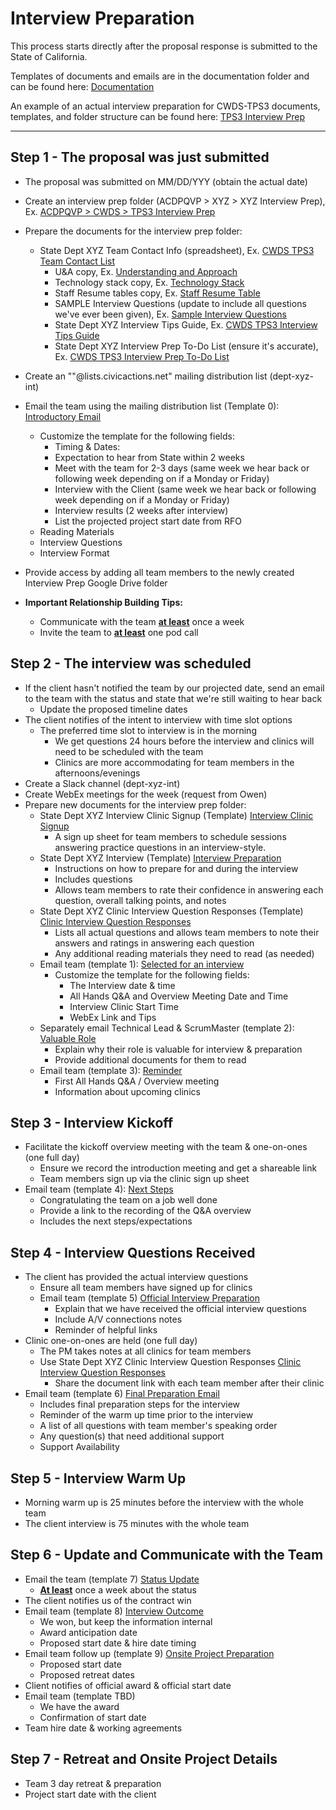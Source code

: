 # Interview Preparation

This process starts directly after the proposal response is submitted to the State of California.

Templates of documents and emails are in the documentation folder and can be found here: [Documentation](https://drive.google.com/drive/u/0/folders/0B3AWLsJ2aaPYY2VKRVZXUTZlc00)

An example of an actual interview preparation for CWDS-TPS3 documents, templates, and folder structure can be found here: [TPS3 Interview Prep](https://drive.google.com/drive/u/0/folders/0ByMs0asyk4PpSi1FRHlwUkc0cjg)

* * *

## Step 1 - The proposal was just submitted

*   The proposal was submitted on MM/DD/YYY (obtain the actual date)
*   Create an interview prep folder (ACDPQVP > XYZ > XYZ Interview Prep), Ex. [ACDPQVP > CWDS > TPS3 Interview Prep](https://drive.google.com/drive/u/0/folders/0ByMs0asyk4PpSi1FRHlwUkc0cjg)
*   Prepare the documents for the interview prep folder:
    *   State Dept XYZ Team Contact Info (spreadsheet), Ex. [CWDS TPS3 Team Contact List](https://docs.google.com/a/civicactions.net/spreadsheets/d/1osERhXHsibcPrhdgQYFBBj--bVF5IaT7mldaCIJ5fyM/edit?usp=sharing)
        *   U&A copy, Ex. [Understanding and Approach](https://drive.google.com/a/civicactions.net/file/d/0B0bUEywUIyjER2liMGNPbGdpdkU/view?usp=sharing)
        *   Technology stack copy, Ex. [Technology Stack](https://drive.google.com/a/civicactions.net/file/d/0B0bUEywUIyjEVVNGSzJ5dmF5SDg/view?usp=sharing)
        *   Staff Resume tables copy, Ex. [Staff Resume Table](https://drive.google.com/a/civicactions.net/file/d/0B0bUEywUIyjEX0RFVHR0dXZPNTQ/view?usp=sharing)
        *   SAMPLE Interview Questions (update to include all questions we've ever been given), Ex. [Sample Interview Questions](https://docs.google.com/a/civicactions.net/document/d/1x8Q3G9sY6WlK8CMYOZvxiglKhr5VZ6Wk7og3wHb9kH4/edit?usp=sharing)
        *   State Dept XYZ Interview Tips Guide, Ex. [CWDS TPS3 Interview Tips Guide](https://docs.google.com/a/civicactions.net/document/d/1RuCHBnQ4R4VUWiqGyb4JN-r_xHHrhBy8rztmN9T05Kc/edit?usp=sharing)
        *   State Dept XYZ Interview Prep To-Do List (ensure it's accurate), Ex. [CWDS TPS3 Interview Prep To-Do List](https://docs.google.com/a/civicactions.net/document/d/1RuCHBnQ4R4VUWiqGyb4JN-r_xHHrhBy8rztmN9T05Kc/edit?usp=sharing)
*   Create an ""@lists.civicactions.net" mailing distribution list (dept-xyz-int)
*   Email the team using the mailing distribution list (Template 0): [Introductory Email](https://docs.google.com/a/civicactions.net/document/d/1cw08aEbvPm5lBfACCxTYBDHJO2lt6lP0tRT0oYCurfw/edit?usp=sharing)
    *   Customize the template for the following fields:
        *   Timing & Dates:
        *   Expectation to hear from State within 2 weeks
        *   Meet with the team for 2-3 days (same week we hear back or following week depending on if a Monday or Friday)
        *   Interview with the Client (same week we hear back or following week depending on if a Monday or Friday)
        *   Interview results (2 weeks after interview)
        *   List the projected project start date from RFO
    *   Reading Materials
    *   Interview Questions
    *   Interview Format
*   Provide access by adding all team members to the newly created Interview Prep Google Drive folder


*   <b>Important Relationship Building Tips:</b>
    *   Communicate with the team <u><b>at least</b></u> once a week
    *   Invite the team to <u><b>at least</b></u> one pod call

## Step 2 - The interview was scheduled

*   If the client hasn't notified the team by our projected date, send an email to the team with the status and state that we're still waiting to hear back
    *   Update the proposed timeline dates
*   The client notifies of the intent to interview with time slot options
    *   The preferred time slot to interview is in the morning
        *   We get questions 24 hours before the interview and clinics will need to be scheduled with the team
        *   Clinics are more accommodating for team members in the afternoons/evenings
*   Create a Slack channel (dept-xyz-int)
*   Create WebEx meetings for the week (request from Owen)
*   Prepare new documents for the interview prep folder:
    *   State Dept XYZ Interview Clinic Signup (Template) [Interview Clinic Signup](https://docs.google.com/a/civicactions.net/spreadsheets/d/1mVvnDjBDHftyzlyc-veLjFXuJH4iEsI3hJ0BIhYeH9k/edit?usp=sharing)
        *   A sign up sheet for team members to schedule sessions answering practice questions in an interview-style.
    *   State Dept XYZ Interview (Template) [Interview Preparation](https://docs.google.com/a/civicactions.net/spreadsheets/d/1_WUMl0US6wC9r43j55dxQRC396W-awfamC1x0iveFzA/edit?usp=sharing)
        *   Instructions on how to prepare for and during the interview
        *   Includes questions
        *   Allows team members to rate their confidence in answering each question, overall talking points, and notes
    *   State Dept XYZ Clinic Interview Question Responses (Template) [Clinic Interview Question Responses](https://docs.google.com/a/civicactions.net/document/d/1YrYg5OvscL0E80eYxCi-HVovVvVesSXAZZfuiG2FSDE/edit?usp=sharing)
        *   Lists all actual questions and allows team members to note their answers and ratings in answering each question
        *   Any additional reading materials they need to read (as needed)
    *   Email team (template 1): [Selected for an interview](https://docs.google.com/a/civicactions.net/document/d/1Oy2Puys-sbMlU2nUBV-yJP1zcJqy8Sm6dAr4xulmLfA/edit?usp=sharing)
        *   Customize the template for the following fields:
            *   The Interview date & time
            *   All Hands Q&A and Overview Meeting Date and Time
            *   Interview Clinic Start Time
            *   WebEx Link and Tips
    *   Separately email Technical Lead & ScrumMaster (template 2): [Valuable Role](https://docs.google.com/a/civicactions.net/document/d/1Ox2_m0l7ag1LR7x6e8iG0vSJyvUtIoLKLZaXAblBbZY/edit?usp=sharing)
        *   Explain why their role is valuable for interview & preparation
        *   Provide additional documents for them to read
    *   Email team (template 3): [Reminder](https://docs.google.com/a/civicactions.net/document/d/1fXARLPBcbs2OyTsnYqqQeWciNq3ziKk26W8u_z7zlIY/edit?usp=sharing)
        *   First All Hands Q&A / Overview meeting
        *   Information about upcoming clinics

## Step 3 - Interview Kickoff

*   Facilitate the kickoff overview meeting with the team & one-on-ones (one full day)
    *   Ensure we record the introduction meeting and get a shareable link
    *   Team members sign up via the clinic sign up sheet
*   Email team (template 4): [Next Steps](https://docs.google.com/a/civicactions.net/document/d/15UHOmrn5yYzM-RIlttULdSwfu2789TTt_zOtxTrHdh4/edit?usp=sharing)
    *   Congratulating the team on a job well done
    *   Provide a link to the recording of the Q&A overview
    *   Includes the next steps/expectations

## Step 4 - Interview Questions Received

*   The client has provided the actual interview questions
    *   Ensure all team members have signed up for clinics
    *   Email team (template 5) [Official Interview Preparation](https://docs.google.com/a/civicactions.net/document/d/1bcgFX9t1RHiwx59VbyYKZfTl4a-rKNDbP7T6eRrrea0/edit?usp=sharing)
        *   Explain that we have received the official interview questions
        *   Include A/V connections notes
        *   Reminder of helpful links
*   Clinic one-on-ones are held (one full day)
    *   The PM takes notes at all clinics for team members
    *   Use State Dept XYZ Clinic Interview Question Responses [Clinic Interview Question Responses](https://docs.google.com/a/civicactions.net/document/d/1YrYg5OvscL0E80eYxCi-HVovVvVesSXAZZfuiG2FSDE/edit?usp=sharing)
        *   Share the document link with each team member after their clinic
*   Email team (template 6) [Final Preparation Email](https://docs.google.com/a/civicactions.net/document/d/1SGbqj0xo55DnbpTvSerisLLb7o0dC0CtyX46ERa4pxI/edit?usp=sharing)
    *   Includes final preparation steps for the interview
    *   Reminder of the warm up time prior to the interview
    *   A list of all questions with team member's speaking order
    *   Any question(s) that need additional support
    *   Support Availability

## Step 5 - Interview Warm Up

*   Morning warm up is 25 minutes before the interview with the whole team
*   The client interview is 75 minutes with the whole team

## Step 6 - Update and Communicate with the Team

*   Email the team (template 7) [Status Update](https://docs.google.com/a/civicactions.net/document/d/1BnCLVYYsU2rkN5ot5KgOf_xplIWRKxOyqoak1vn51Oo/edit?usp=sharing)
    *   <u><b>At least</b></u> once a week about the status
*   The client notifies us of the contract win
*   Email team (template 8) [Interview Outcome](https://docs.google.com/a/civicactions.net/document/d/1oclVAKoMTMKA8bxygGihcRgKe0TNAvszNa-5reKBiWU/edit?usp=sharing)
    *   We won, but keep the information internal
    *   Award anticipation date
    *   Proposed start date & hire date timing
*   Email team follow up (template 9) [Onsite Project Preparation](https://docs.google.com/a/civicactions.net/document/d/1P87vqYh6i5f64WjdUkfRG3srnq8LbMMTpOVXmESYtnY/edit?usp=sharing)
    *   Proposed start date
    *   Proposed retreat dates
*   Client notifies of official award & official start date
*   Email team (template TBD)
    *   We have the award
    *   Confirmation of start date
*   Team hire date & working agreements

## Step 7 - Retreat and Onsite Project Details

*   Team 3 day retreat & preparation
*   Project start date with the client
